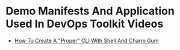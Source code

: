 # Demo Manifests And Application Used In DevOps Toolkit Videos

* [How To Create A "Proper" CLI With Shell And Charm Gum](https://youtu.be/U8zCHA-9VLA)
